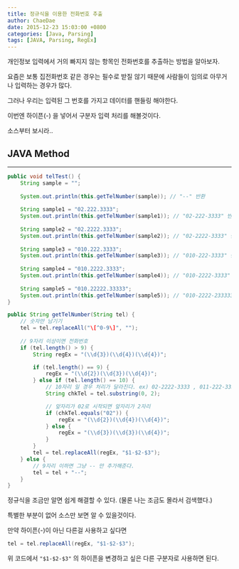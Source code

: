 ```yaml
---
title: 정규식을 이용한 전화번호 추출
author: ChaeDae
date: 2015-12-23 15:03:00 +0800
categories: [Java, Parsing]
tags: [JAVA, Parsing, RegEx]
---
```


개인정보 입력에서 거의 빠지지 않는 항목인 전화번호를 추출하는 방법을 알아보자.

요즘은 보통 집전화번호 같은 경우는 필수로 받질 않기 때문에 사람들이 임의로 아무거나 입력하는 경우가 많다.

그러나 우리는 입력된 그 번호를 가지고 데이터를 핸들링 해야한다.

이번엔 하이픈(-) 을 넣어서 구분자 입력 처리를 해볼것이다.

소스부터 보시라..

## JAVA Method
---

```java
public void telTest() { 
    String sample = ""; 
    
    System.out.println(this.getTelNumber(sample)); // "--" 반환 
    
    String sample1 = "02.222.3333"; 
    System.out.println(this.getTelNumber(sample1)); // "02-222-3333" 반환 
    
    String sample2 = "02.2222.3333"; 
    System.out.println(this.getTelNumber(sample2)); // "02-2222-3333" 반환 
    
    String sample3 = "010.222.3333"; 
    System.out.println(this.getTelNumber(sample3)); // "010-222-3333" 반환 
    
    String sample4 = "010.2222.3333"; 
    System.out.println(this.getTelNumber(sample4)); // "010-2222-3333" 반환 
    
    String sample5 = "010.22222.33333"; 
    System.out.println(this.getTelNumber(sample5)); // "010-2222-233333" 반환 
} 

public String getTelNumber(String tel) { 
    // 숫자만 남기기 
    tel = tel.replaceAll("\[^0-9\]", ""); 
    
    // 9자리 이상이면 전화번호 
    if (tel.length() > 9) { 
        String regEx = "(\\d{3})(\\d{4})(\\d{4})";

        if (tel.length() == 9) {
            regEx = "(\\d{2})(\\d{3})(\\d{4})";
        } else if (tel.length() == 10) {
            // 10자리 일 경우 처리가 달라진다. ex) 02-2222-3333 , 011-222-3333
            String chkTel = tel.substring(0, 2);

            // 앞자리가 02로 시작되면 앞자리가 2자리
            if (chkTel.equals("02")) {
                regEx = "(\\d{2})(\\d{4})(\\d{4})";
            } else {
                regEx = "(\\d{3})(\\d{3})(\\d{4})";
            }
        }
        tel = tel.replaceAll(regEx, "$1-$2-$3"); 
    } else { 
        // 9자리 이하면 그냥 -- 만 추가해준다. 
        tel = tel + "--"; 
    } 
}
```
  
정규식을 조금만 알면 쉽게 해결할 수 있다. (물론 나는 조금도 몰라서 검색했다.)

특별한 부분이 없어 소스만 보면 알 수 있을것이다.

만약 하이픈(-)이 아닌 다른걸 사용하고 싶다면

```java
tel = tel.replaceAll(regEx, "$1-$2-$3");
```

위 코드에서 `"$1-$2-$3"` 의 하이픈을 변경하고 싶은 다른 구분자로 사용하면 된다.